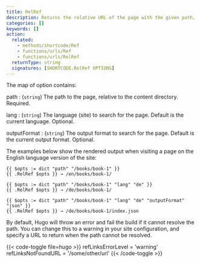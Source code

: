 ```yaml
---
title: RelRef
description: Returns the relative URL of the page with the given path, language, and output format.
categories: []
keywords: []
action:
  related:
    - methods/shortcode/Ref
    - functions/urls/Ref
    - functions/urls/RelRef
  returnType: string
  signatures: [SHORTCODE.RelRef OPTIONS]
---
```


The map of option contains:

path
: (`string`) The path to the page, relative to the content directory. Required.

lang
: (`string`) The language (site) to search for the page. Default is the current language. Optional.

outputFormat
: (`string`) The output format to search for the page. Default is the current output format. Optional.

The examples below show the rendered output when visiting a page on the English language version of the site:

```go-html-template
{{ $opts := dict "path" "/books/book-1" }}
{{ .RelRef $opts }} → /en/books/book-1/

{{ $opts := dict "path" "/books/book-1" "lang" "de" }}
{{ .RelRef $opts }} → /de/books/book-1/

{{ $opts := dict "path" "/books/book-1" "lang" "de" "outputFormat" "json" }}
{{ .RelRef $opts }} → /de/books/book-1/index.json
```

By default, Hugo will throw an error and fail the build if it cannot resolve the path. You can change this to a warning in your site configuration, and specify a URL to return when the path cannot be resolved.

{{< code-toggle file=hugo >}}
refLinksErrorLevel = 'warning'
refLinksNotFoundURL = '/some/other/url'
{{< /code-toggle >}}
